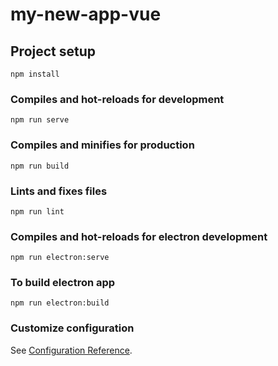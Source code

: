 # my-new-app-vue

## Project setup
```
npm install
```

### Compiles and hot-reloads for development
```
npm run serve
```

### Compiles and minifies for production
```
npm run build
```

### Lints and fixes files
```
npm run lint
```

### Compiles and hot-reloads for electron development
```
npm run electron:serve
```

### To build electron app
```
npm run electron:build
```

### Customize configuration
See [Configuration Reference](https://cli.vuejs.org/config/).
